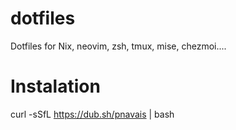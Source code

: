 # dotfiles
Dotfiles for Nix, neovim, zsh, tmux, mise, chezmoi....

# Instalation
curl -sSfL https://dub.sh/pnavais | bash
